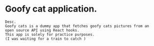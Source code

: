 # Goofy cat application.

```
Desc.
Goofy cats is a dummy app that fetches goofy cats pictures from an open source API using React hooks.
This app is solely for practice purposes.
(I was waiting for a train to catch )
```
